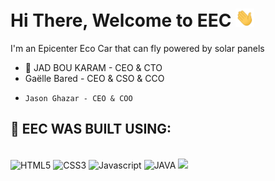 <h1>Hi There, Welcome to EEC <img src="https://raw.githubusercontent.com/ABSphreak/ABSphreak/master/gifs/Hi.gif" width="30px"></h1>

I'm an Epicenter Eco Car that can fly powered by solar panels 

- 🚀 JAD BOU KARAM - CEO & CTO
-   Gaëlle Bared - CEO & CSO & CCO
-     Jason Ghazar - CEO & COO

<div>
  <h2>🧰 EEC WAS BUILT USING:</h2><br>
    <img src="https://img.shields.io/static/v1?label=&message=HTML5&color=%23E34F26&style=for-the-badge&logo=html5&logoColor=whitesmoke" alt="HTML5">
    <img src="https://img.shields.io/static/v1?label=&message=CSS3&color=%231572B6&style=for-the-badge&logo=css3&logoColor=whitesmoke" alt="CSS3">
    <img src="https://img.shields.io/static/v1?label=&message=Javascript&color=%23F7DF1E&style=for-the-badge&logo=javascript&logoColor=grey" alt="Javascript"> 
    <img src="https://img.shields.io/static/v1?label=&message=JAVA&color=orange&style=for-the-badge&logo=JAVA&logoColor=whitesmoke" alt="JAVA">
    <img src="https://img.shields.io/badge/Scratch-4D97FF?style=for-the-badge&logo=Scratch&logoColor=white">
    <br><br>
</div>
